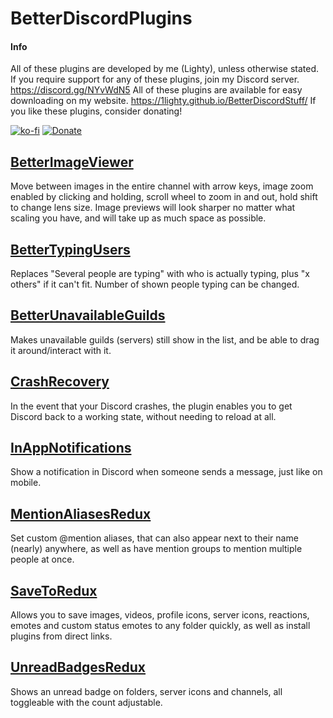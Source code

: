 # BetterDiscordPlugins
#### Info
All of these plugins are developed by me (Lighty), unless otherwise stated.
If you require support for any of these plugins, join my Discord server.
https://discord.gg/NYvWdN5
All of these plugins are available for easy downloading on my website.
https://1lighty.github.io/BetterDiscordStuff/
If you like these plugins, consider donating!

[![ko-fi](https://www.ko-fi.com/img/githubbutton_sm.svg)](https://ko-fi.com/L3L01A2WY) [![Donate](https://img.shields.io/badge/Donate-PayPal-blue.svg)](https://www.paypal.me/lighty13)
## [BetterImageViewer](https://github.com/1Lighty/BetterDiscordPlugins/tree/master/Plugins/BetterImageViewer "BetterImageViewer")
Move between images in the entire channel with arrow keys, image zoom enabled by clicking and holding, scroll wheel to zoom in and out, hold shift to change lens size. Image previews will look sharper no matter what scaling you have, and will take up as much space as possible.

## [BetterTypingUsers](https://github.com/1Lighty/BetterDiscordPlugins/tree/master/Plugins/BetterTypingUsers "BetterTypingUsers")
Replaces "Several people are typing" with who is actually typing, plus "x others" if it can't fit. Number of shown people typing can be changed.

## [BetterUnavailableGuilds](https://github.com/1Lighty/BetterDiscordPlugins/tree/master/Plugins/BetterUnavailableGuilds "BetterUnavailableGuilds")
Makes unavailable guilds (servers) still show in the list, and be able to drag it around/interact with it.

##  [CrashRecovery](https://github.com/1Lighty/BetterDiscordPlugins/tree/master/Plugins/CrashRecovery "CrashRecovery")
In the event that your Discord crashes, the plugin enables you to get Discord back to a working state, without needing to reload at all.

##  [InAppNotifications](https://github.com/1Lighty/BetterDiscordPlugins/tree/master/Plugins/InAppNotifications "InAppNotifications")
Show a notification in Discord when someone sends a message, just like on mobile.

##  [MentionAliasesRedux](https://github.com/1Lighty/BetterDiscordPlugins/tree/master/Plugins/MentionAliasesRedux "MentionAliasesRedux")
Set custom @mention aliases, that can also appear next to their name (nearly) anywhere, as well as have mention groups to mention multiple people at once.
## [SaveToRedux](https://github.com/1Lighty/BetterDiscordPlugins/tree/master/Plugins/SaveToRedux "SaveToRedux")
Allows you to save images, videos, profile icons, server icons, reactions, emotes and custom status emotes to any folder quickly, as well as install plugins from direct links.
## [UnreadBadgesRedux](https://github.com/1Lighty/BetterDiscordPlugins/tree/master/Plugins/UnreadBadgesRedux "UnreadBadgesRedux")
Shows an unread badge on folders, server icons and channels, all toggleable with the count adjustable.
